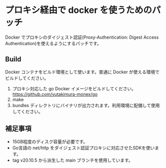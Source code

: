 # プロキシ経由で docker を使うためのパッチ
Docker でプロキシのダイジェスト認証(Proxy-Authentication: Digest Access Authentication)を使えるようにするパッチです。

## Build
Docker コンテナをビルド環境として使います。普通に Docker が使える環境でビルドしてください。

1. プロキシ対応した go Docker イメージをビルドしてください。 https://github.com/yutakimura-monex/go
2. make
3. bundles ディレクトリにバイナリが出力されます。利用環境に配備して使用してください。

## 補足事項
- 15GB程度のディスク容量が必要です。
- Go言語の net/http をダイジェスト認証プロキシに対応させたSDKを使います。
- tag v20.10.5 から派生した main ブランチを使用しています。
